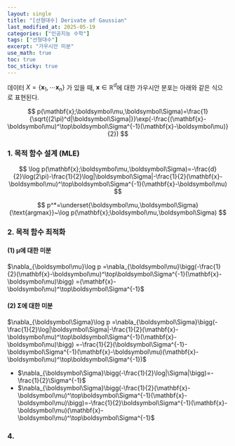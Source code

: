 ```yaml
---
layout: single
title: "[선형대수] Derivate of Gaussian"
last_modified_at: 2025-05-19
categories: ["인공지능 수학"]
tags: ["선형대수"]
excerpt: "가우시안 미분"
use_math: true
toc: true
toc_sticky: true
---
```


데이터 $X=\lbrace\mathbf{x}_1,\cdots\mathbf{x}_n\rbrace$ 가 있을 때, $\mathbf{x}\in\mathbb{R}^d$에 대한 가우시안 분포는 아래와 같은 식으로 표현된다.

$$
p(\mathbf{x};\boldsymbol\mu,\boldsymbol\Sigma)=\frac{1}{\sqrt{(2\pi)^d|\boldsymbol\Sigma|}}\exp(-\frac{(\mathbf{x}-\boldsymbol\mu)^\top\boldsymbol\Sigma^{-1}(\mathbf{x}-\boldsymbol\mu)}{2})
$$

### 1. 목적 함수 설계 (MLE)

$$
\log p(\mathbf{x};\boldsymbol\mu,\boldsymbol\Sigma)=-\frac{d}{2}\log(2\pi)-\frac{1}{2}\log|\boldsymbol\Sigma|-\frac{1}{2}(\mathbf{x}-\boldsymbol\mu)^\top\boldsymbol\Sigma^{-1}(\mathbf{x}-\boldsymbol\mu)
$$

$$
p^*=\underset{\boldsymbol\mu,\boldsymbol\Sigma}{\text{argmax}}~\log p(\mathbf{x};\boldsymbol\mu,\boldsymbol\Sigma)
$$

### 2. 목적 함수 최적화

#### (1) $\boldsymbol\mu$에 대한 미분

$\nabla_{\boldsymbol\mu}\log p
=\nabla_{\boldsymbol\mu}\bigg(-\frac{1}{2}(\mathbf{x}-\boldsymbol\mu)^\top\boldsymbol\Sigma^{-1}(\mathbf{x}-\boldsymbol\mu)\bigg)
=(\mathbf{x}-\boldsymbol\mu)^\top\boldsymbol\Sigma^{-1}$

#### (2) $\boldsymbol\Sigma$에 대한 미분

$\nabla_{\boldsymbol\Sigma}\log p
=\nabla_{\boldsymbol\Sigma}\bigg(-\frac{1}{2}\log|\boldsymbol\Sigma|-\frac{1}{2}(\mathbf{x}-\boldsymbol\mu)^\top\boldsymbol\Sigma^{-1}(\mathbf{x}-\boldsymbol\mu)\bigg)
=-\frac{1}{2}(\boldsymbol\Sigma^{-1}-\boldsymbol\Sigma^{-1}(\mathbf{x}-\boldsymbol\mu)(\mathbf{x}-\boldsymbol\mu)^\top\boldsymbol\Sigma^{-1})$

- $\nabla_{\boldsymbol\Sigma}\bigg(-\frac{1}{2}\log|\Sigma|\bigg)=-\frac{1}{2}\Sigma^{-1}$
- $\nabla_{\boldsymbol\Sigma}\bigg(-\frac{1}{2}(\mathbf{x}-\boldsymbol\mu)^\top\boldsymbol\Sigma^{-1}(\mathbf{x}-\boldsymbol\mu)\bigg)=-\frac{1}{2}\boldsymbol\Sigma^{-1}(\mathbf{x}-\boldsymbol\mu)(\mathbf{x}-\boldsymbol\mu)^\top\boldsymbol\Sigma^{-1}$

### 4. 



